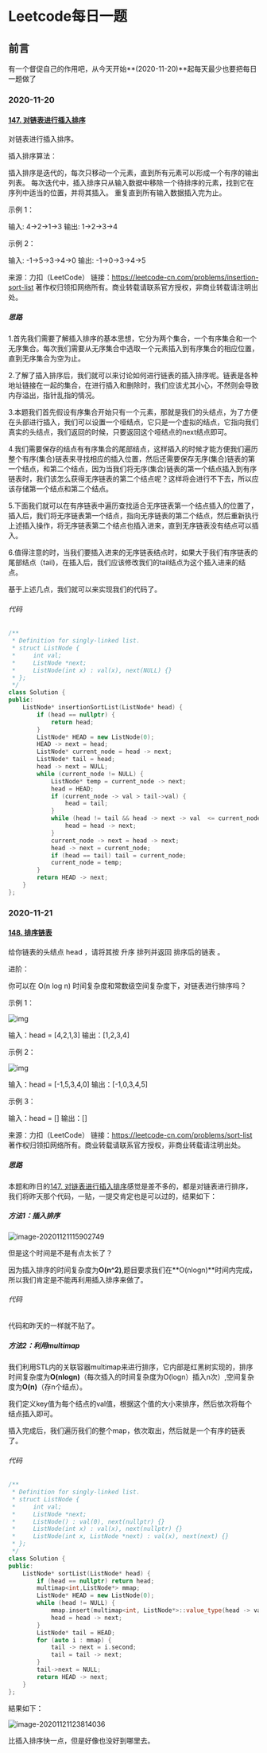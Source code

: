 # Leetcode每日一题

## 前言

有一个督促自己的作用吧，从今天开始**(2020-11-20)**起每天最少也要把每日一题做了

### 2020-11-20

#### [147. 对链表进行插入排序](https://leetcode-cn.com/problems/insertion-sort-list/)

对链表进行插入排序。



插入排序算法：

插入排序是迭代的，每次只移动一个元素，直到所有元素可以形成一个有序的输出列表。
每次迭代中，插入排序只从输入数据中移除一个待排序的元素，找到它在序列中适当的位置，并将其插入。
重复直到所有输入数据插入完为止。


示例 1：

输入: 4->2->1->3
输出: 1->2->3->4

示例 2：

输入: -1->5->3->4->0
输出: -1->0->3->4->5

来源：力扣（LeetCode）
链接：https://leetcode-cn.com/problems/insertion-sort-list
著作权归领扣网络所有。商业转载请联系官方授权，非商业转载请注明出处。



##### 思路

1.首先我们需要了解插入排序的基本思想，它分为两个集合，一个有序集合和一个无序集合。每次我们需要从无序集合中选取一个元素插入到有序集合的相应位置，直到无序集合为空为止。

2.了解了插入排序后，我们就可以来讨论如何进行链表的插入排序呢。链表是各种地址链接在一起的集合，在进行插入和删除时，我们应该尤其小心，不然则会导致内存溢出，指针乱指的情况。

3.本题我们首先假设有序集合开始只有一个元素，那就是我们的头结点，为了方便在头部进行插入，我们可以设置一个哑结点，它只是一个虚拟的结点，它指向我们真实的头结点，我们返回的时候，只要返回这个哑结点的next结点即可。

4.我们需要保存的结点有有序集合的尾部结点，这样插入的时候才能方便我们遍历整个有序(集合)链表来寻找相应的插入位置，然后还需要保存无序(集合)链表的第一个结点，和第二个结点，因为当我们将无序(集合)链表的第一个结点插入到有序链表时，我们该怎么获得无序链表的第二个结点呢？这样将会进行不下去，所以应该存储第一个结点和第二个结点。

5.下面我们就可以在有序链表中遍历查找适合无序链表第一个结点插入的位置了，插入后，我们将无序链表第一个结点，指向无序链表的第二个结点，然后重新执行上述插入操作，将无序链表第二个结点也插入进来，直到无序链表没有结点可以插入。

6.值得注意的时，当我们要插入进来的无序链表结点时，如果大于我们有序链表的尾部结点（tail)，在插入后，我们应该修改我们的tail结点为这个插入进来的结点。

基于上述几点，我们就可以来实现我们的代码了。

###### 代码

```cpp
/**
 * Definition for singly-linked list.
 * struct ListNode {
 *     int val;
 *     ListNode *next;
 *     ListNode(int x) : val(x), next(NULL) {}
 * };
 */
class Solution {
public:
    ListNode* insertionSortList(ListNode* head) {
        if (head == nullptr) {
            return head;
        }
        ListNode* HEAD = new ListNode(0);
        HEAD -> next = head;
        ListNode* current_node = head -> next;
        ListNode* tail = head;
        head -> next = NULL;
        while (current_node != NULL) {
            ListNode* temp = current_node -> next;
            head = HEAD;
            if (current_node -> val > tail->val) {
                head = tail;
            }
            while (head != tail && head -> next -> val  <= current_node -> val) {
                head = head -> next;
            }
            current_node -> next = head -> next;
            head -> next = current_node;
            if (head == tail) tail = current_node;
            current_node = temp;
        }
        return HEAD -> next;
    }
};
```



### 2020-11-21

#### [148. 排序链表](https://leetcode-cn.com/problems/sort-list/)

给你链表的头结点 head ，请将其按 升序 排列并返回 排序后的链表 。

进阶：

你可以在 O(n log n) 时间复杂度和常数级空间复杂度下，对链表进行排序吗？

示例 1：

![img](https://gitee.com/long_kejie/image/raw/master/sort_list_1.jpg)

输入：head = [4,2,1,3]
输出：[1,2,3,4]

示例 2：

![img](https://gitee.com/long_kejie/image/raw/master/sort_list_2.jpg)

输入：head = [-1,5,3,4,0]
输出：[-1,0,3,4,5]

示例 3：

输入：head = []
输出：[]

来源：力扣（LeetCode）
链接：https://leetcode-cn.com/problems/sort-list
著作权归领扣网络所有。商业转载请联系官方授权，非商业转载请注明出处。

##### 思路

本题和昨日的[147. 对链表进行插入排序](https://leetcode-cn.com/problems/insertion-sort-list/)感觉是差不多的，都是对链表进行排序，我们将昨天那个代码，一贴，一提交肯定也是可以过的，结果如下：

##### 方法1：插入排序

![image-20201121115902749](https://gitee.com/long_kejie/image/raw/master/image-20201121115902749.png)

但是这个时间是不是有点太长了？

因为插入排序的时间复杂度为**O(n^2)**,题目要求我们在**O(nlogn)**时间内完成，所以我们肯定是不能再利用插入排序来做了。

###### 代码

代码和昨天的一样就不贴了。

##### 方法2：利用multimap

我们利用STL内的关联容器multimap来进行排序，它内部是红黑树实现的，排序时间复杂度为**O(nlogn)**（每次插入的时间复杂度为O(logn）插入n次）,空间复杂度为**O(n)**（存n个结点）。

我们定义key值为每个结点的val值，根据这个值的大小来排序，然后依次将每个结点插入即可。

插入完成后，我们遍历我们的整个map，依次取出，然后就是一个有序的链表了。

###### 代码

```cpp
/**
 * Definition for singly-linked list.
 * struct ListNode {
 *     int val;
 *     ListNode *next;
 *     ListNode() : val(0), next(nullptr) {}
 *     ListNode(int x) : val(x), next(nullptr) {}
 *     ListNode(int x, ListNode *next) : val(x), next(next) {}
 * };
 */
class Solution {
public:
    ListNode* sortList(ListNode* head) {
        if (head == nullptr) return head;
        multimap<int,ListNode*> mmap;
        ListNode* HEAD = new ListNode(0);
        while (head != NULL) {
            mmap.insert(multimap<int, ListNode*>::value_type(head -> val, head));
            head = head -> next;
        }
        ListNode* tail = HEAD;
        for (auto i : mmap) {
            tail -> next = i.second;
            tail = tail -> next;
        }
        tail->next = NULL;
        return HEAD -> next;
    }
};
```

結果如下：

![image-20201121123814036](https://gitee.com/long_kejie/image/raw/master/image-20201121123814036.png)

比插入排序快一点，但是好像也没好到哪里去。